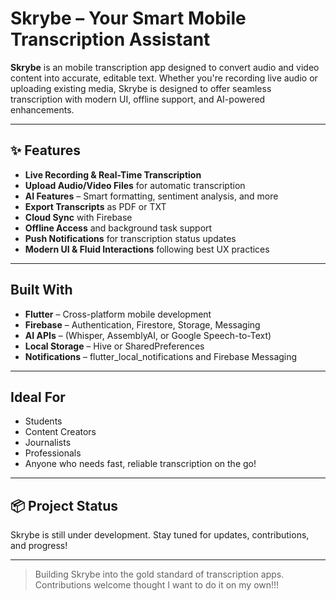 # Skrybe – Your Smart Mobile Transcription Assistant

**Skrybe** is an mobile transcription app designed to convert audio and video content into accurate, editable text. Whether you're recording live audio or uploading existing media, Skrybe is designed to offer seamless transcription with modern UI, offline support, and AI-powered enhancements.

---

## ✨ Features

- **Live Recording & Real-Time Transcription**  
- **Upload Audio/Video Files** for automatic transcription  
- **AI Features** – Smart formatting, sentiment analysis, and more  
- **Export Transcripts** as PDF or TXT  
- **Cloud Sync** with Firebase
- **Offline Access** and background task support  
- **Push Notifications** for transcription status updates  
- **Modern UI & Fluid Interactions** following best UX practices

---

## Built With

- **Flutter** – Cross-platform mobile development  
- **Firebase** – Authentication, Firestore, Storage, Messaging  
- **AI APIs** – (Whisper, AssemblyAI, or Google Speech-to-Text)  
- **Local Storage** – Hive or SharedPreferences  
- **Notifications** – flutter_local_notifications  and Firebase Messaging

---

## Ideal For

- Students  
- Content Creators  
- Journalists  
- Professionals  
- Anyone who needs fast, reliable transcription on the go!

---

## 📦 Project Status

Skrybe is still under development. Stay tuned for updates, contributions, and progress!

---

> Building Skrybe into the gold standard of transcription apps. Contributions welcome thought I want to do it on my own!!!
